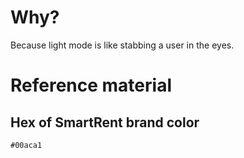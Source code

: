# Why?

Because light mode is like stabbing a user in the eyes.

# Reference material

## Hex of SmartRent brand color

```
#00aca1
```